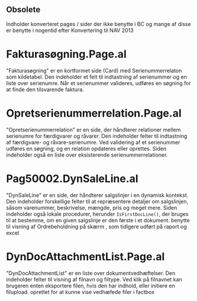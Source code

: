 ## Obsolete
Indholder konverteret pages / sider der ikke benytte i BC og mange af disse er benytte i nogentid efter Konvertering til NAV 2013

# Fakturasøgning.Page.al

"Fakturasøgning" er en kortformet side (Card) med Serienummerrelaton som kildetabel. Den indeholder et felt til indtastning af serienummer og en liste over serienumre. Når et serienummer valideres, udføres en søgning for at finde den tilsvarende faktura.

# Opretserienummerrelation.Page.al

"Opretserienummerrelation" er en side, der håndterer relationer mellem serienumre for færdigvarer og råvarer. Den indeholder felter til indtastning af færdigvare- og råvare-serienumre. Ved validering af et serienummer udføres en søgning, og en relation opdateres eller oprettes. Siden indeholder også en liste over eksisterende serienummerrelationer.

# Pag50002.DynSaleLine.al

"DynSaleLine" er en side, der håndterer salgslinjer i en dynamisk kontekst. Den indeholder forskellige felter til at repræsentere detaljer om salgslinjen, såsom varenummer, beskrivelse, mængde, pris og meget mere. Siden indeholder også lokale procedurer, herunder `IsFirstDocLine()`, der bruges til at bestemme, om en given salgslinje er den første i et dokument.
benytte til visning af Ordrebeholdning på skærm , som tidlgere udført på raport og excel

# DynDocAttachmentList.Page.al

"DynDocAttachmentList" er en liste over dokumentvedhæftelser. Den indeholder felter til visning af filnavn og filtype. Ved klik på filnavnet kan brugeren enten eksportere filen, hvis den har indhold, eller initiere en filupload. oprettet for at kunne vise vedhæfede filer i factbox 

